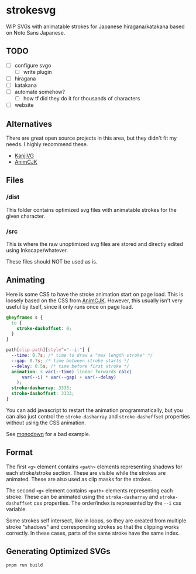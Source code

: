 # strokesvg

WIP SVGs with animatable strokes for Japanese hiragana/katakana based on Noto Sans Japanese.

## TODO

- [ ] configure svgo
  - [ ] write plugin
- [ ] hiragana
- [ ] katakana
- [ ] automate somehow?
  - [ ] how tf did they do it for thousands of characters
- [ ] website

## Alternatives

There are great open source projects in this area, but they didn't fit my needs. I highly recommend these.

- [KanjiVG](https://github.com/KanjiVG/kanjivg)
- [AnimCJK](https://github.com/parsimonhi/animCJK)

## Files

### /dist

This folder contains optimized svg files with animatable strokes for the given character.

### /src

This is where the raw unoptimized svg files are stored and directly edited using Inkscape/whatever.

These files should NOT be used as is.

## Animating

Here is some CSS to have the stroke animation start on page load. This is loosely based on the CSS from [AnimCJK](https://github.com/parsimonhi/animCJK). However, this usually isn't very useful by itself, since it only runs once on page load.

```css
@keyframes s {
  to {
    stroke-dashoffset: 0;
  }
}

path[clip-path][style^="--i:"] {
  --time: 0.7s; /* time to draw a "max length stroke" */
  --gap: 0.7s; /* time between stroke starts */
  --delay: 0.5s; /* time before first stroke */
  animation: s var(--time) linear forwards calc(
      var(--i) * var(--gap) + var(--delay)
    );
  stroke-dasharray: 3333;
  stroke-dashoffset: 3333;
}
```

You can add javascript to restart the animation programmatically, but you can also just control the `stroke-dasharray` and `stroke-dashoffset` properties without using the CSS animation.

See [monodown](https://github.com/zhengkyl/monodown) for a bad example.

## Format

The first `<g>` element contains `<path>` elements representing shadows for each stroke/stroke section. These are visible while the strokes are animated. These are also used as clip masks for the strokes.

The second `<g>` element contains `<path>` elements representing each stroke. These can be animated using the `stroke-dasharray` and `stroke-dashoffset` css properties. The order/index is represented by the `--i` css variable.

Some strokes self intersect, like in loops, so they are created from multiple stroke "shadows" and corresponding strokes so that the clipping works correctly. In these cases, parts of the same stroke have the same index.

## Generating Optimized SVGs

```sh
pnpm run build
```

